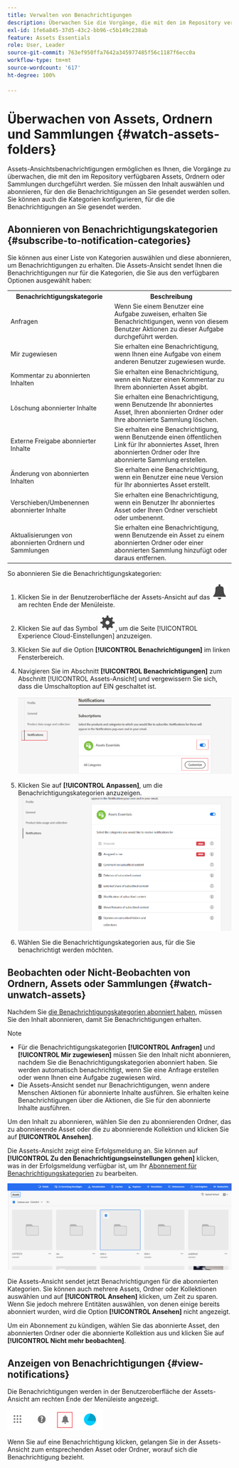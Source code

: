 ```yaml
---
title: Verwalten von Benachrichtigungen
description: Überwachen Sie die Vorgänge, die mit den im Repository verfügbaren Assets oder Ordnern durchgeführt werden, mithilfe der Assets-Ansichtsbenachrichtigungen.
exl-id: 1fe6a845-37d5-43c2-bb96-c5b149c238ab
feature: Assets Essentials
role: User, Leader
source-git-commit: 763ef950ffa7642a345977485f56c1187f6ecc0a
workflow-type: tm+mt
source-wordcount: '617'
ht-degree: 100%

---
```


# Überwachen von Assets, Ordnern und Sammlungen {#watch-assets-folders}

Assets-Ansichtsbenachrichtigungen ermöglichen es Ihnen, die Vorgänge zu überwachen, die mit den im Repository verfügbaren Assets, Ordnern oder Sammlungen durchgeführt werden. Sie müssen den Inhalt auswählen und abonnieren, für den die Benachrichtigungen an Sie gesendet werden sollen. Sie können auch die Kategorien konfigurieren, für die die Benachrichtigungen an Sie gesendet werden.

## Abonnieren von Benachrichtigungskategorien {#subscribe-to-notification-categories}

Sie können aus einer Liste von Kategorien auswählen und diese abonnieren, um Benachrichtigungen zu erhalten. Die Assets-Ansicht sendet Ihnen die Benachrichtigungen nur für die Kategorien, die Sie aus den verfügbaren Optionen ausgewählt haben:

<table>
    <tbody>
     <tr>
      <th><strong>Benachrichtigungskategorie</strong></th>
      <th><strong>Beschreibung</strong></th>
     </tr>
     <tr>
      <td>Anfragen</td>
      <td>Wenn Sie einem Benutzer eine Aufgabe zuweisen, erhalten Sie Benachrichtigungen, wenn von diesem Benutzer Aktionen zu dieser Aufgabe durchgeführt werden.</td>
     </tr>
     <tr>
      <td>Mir zugewiesen</td>
      <td>Sie erhalten eine Benachrichtigung, wenn Ihnen eine Aufgabe von einem anderen Benutzer zugewiesen wurde.</td>
     </tr>
     <tr>
      <td>Kommentar zu abonnierten Inhalten</td>
      <td>Sie erhalten eine Benachrichtigung, wenn ein Nutzer einen Kommentar zu Ihrem abonnierten Asset abgibt.</td>
     </tr>
     <tr>
      <td>Löschung abonnierter Inhalte</td>
      <td>Sie erhalten eine Benachrichtigung, wenn Benutzende Ihr abonniertes Asset, Ihren abonnierten Ordner oder Ihre abonnierte Sammlung löschen.</td>
     </tr>
     <tr>
      <td>Externe Freigabe abonnierter Inhalte</td>
      <td>Sie erhalten eine Benachrichtigung, wenn Benutzende einen öffentlichen Link für Ihr abonniertes Asset, Ihren abonnierten Ordner oder Ihre abonnierte Sammlung erstellen.</td>
     </tr>
     <tr>
      <td>Änderung von abonnierten Inhalten</td>
      <td>Sie erhalten eine Benachrichtigung, wenn ein Benutzer eine neue Version für Ihr abonniertes Asset erstellt.</td>
     </tr>
     <tr>
      <td>Verschieben/Umbenennen abonnierter Inhalte</td>
      <td>Sie erhalten eine Benachrichtigung, wenn ein Benutzer Ihr abonniertes Asset oder Ihren Ordner verschiebt oder umbenennt.</td>
     </tr>
     <tr>
      <td>Aktualisierungen von abonnierten Ordnern und Sammlungen</td>
      <td>Sie erhalten eine Benachrichtigung, wenn Benutzende ein Asset zu einem abonnierten Ordner oder einer abonnierten Sammlung hinzufügt oder daraus entfernen.</td>
     </tr>    
    </tbody>
   </table>

So abonnieren Sie die Benachrichtigungskategorien:

1. Klicken Sie in der Benutzeroberfläche der Assets-Ansicht auf das ![Glockensymbol](assets/bell-icon.svg) am rechten Ende der Menüleiste.

1. Klicken Sie auf das Symbol ![Einstellungen](assets/settings-icon.svg), um die Seite [!UICONTROL Experience Cloud-Einstellungen] anzuzeigen.

1. Klicken Sie auf die Option **[!UICONTROL Benachrichtigungen]** im linken Fensterbereich.

1. Navigieren Sie im Abschnitt **[!UICONTROL Benachrichtigungen]** zum Abschnitt [!UICONTROL Assets-Ansicht] und vergewissern Sie sich, dass die Umschaltoption auf EIN geschaltet ist.

   ![Benachrichtigungen in der Assets-Ansicht](assets/enable-notifications.png)

1. Klicken Sie auf **[!UICONTROL Anpassen]**, um die Benachrichtigungskategorien anzuzeigen.
   ![Benachrichtigungen in der Assets-Ansicht](assets/enable-notification-categories.png)

1. Wählen Sie die Benachrichtigungskategorien aus, für die Sie benachrichtigt werden möchten.

## Beobachten oder Nicht-Beobachten von Ordnern, Assets oder Sammlungen {#watch-unwatch-assets}

Nachdem Sie [die Benachrichtigungskategorien abonniert haben](#subscribe-to-notification-categories), müssen Sie den Inhalt abonnieren, damit Sie Benachrichtigungen erhalten.

>[!NOTE]
>
>* Für die Benachrichtigungskategorien **[!UICONTROL Anfragen]** und **[!UICONTROL Mir zugewiesen]** müssen Sie den Inhalt nicht abonnieren, nachdem Sie die Benachrichtigungskategorien abonniert haben. Sie werden automatisch benachrichtigt, wenn Sie eine Anfrage erstellen oder wenn Ihnen eine Aufgabe zugewiesen wird.
>* Die Assets-Ansicht sendet nur Benachrichtigungen, wenn andere Menschen Aktionen für abonnierte Inhalte ausführen. Sie erhalten keine Benachrichtigungen über die Aktionen, die Sie für den abonnierte Inhalte ausführen.

Um den Inhalt zu abonnieren, wählen Sie den zu abonnierenden Ordner, das zu abonnierende Asset oder die zu abonnierende Kollektion und klicken Sie auf **[!UICONTROL Ansehen]**.

Die Assets-Ansicht zeigt eine Erfolgsmeldung an. Sie können auf **[!UICONTROL Zu den Benachrichtigungseinstellungen gehen]** klicken, was in der Erfolgsmeldung verfügbar ist, um Ihr [Abonnement für Benachrichtigungskategorien](#subscribe-to-notification-categories) zu bearbeiten.

![Benachrichtigungen in der Assets-Ansicht](assets/watch-assets.png)

Die Assets-Ansicht sendet jetzt Benachrichtigungen für die abonnierten Kategorien. Sie können auch mehrere Assets, Ordner oder Kollektionen auswählen und auf **[!UICONTROL Ansehen]** klicken, um Zeit zu sparen. Wenn Sie jedoch mehrere Entitäten auswählen, von denen einige bereits abonniert wurden, wird die Option **[!UICONTROL Ansehen]** nicht angezeigt.

Um ein Abonnement zu kündigen, wählen Sie das abonnierte Asset, den abonnierten Ordner oder die abonnierte Kollektion aus und klicken Sie auf **[!UICONTROL Nicht mehr beobachten]**.

## Anzeigen von Benachrichtigungen {#view-notifications}

Die Benachrichtigungen werden in der Benutzeroberfläche der Assets-Ansicht am rechten Ende der Menüleiste angezeigt.

![Benachrichtigungen in der Assets-Ansicht](assets/notifications-assets-essentials.png)

Wenn Sie auf eine Benachrichtigung klicken, gelangen Sie in der Assets-Ansicht zum entsprechenden Asset oder Ordner, worauf sich die Benachrichtigung bezieht.
